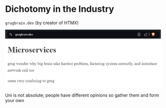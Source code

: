 # Dichotomy in the Industry

`grugbrain.dev` (by creator of HTMX)

<v-clicks>

<img src="/assets/images/grugbrain.png">

Uni is not absolute; people have different opinions so gather them and form your own

</v-clicks>